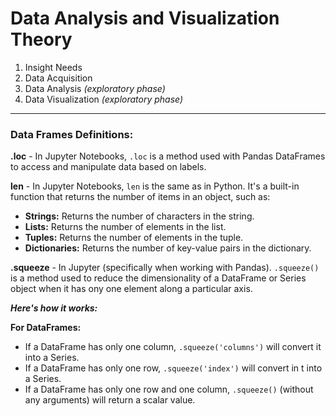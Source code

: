 # Data Analysis and Visualization Theory


1. Insight Needs
1. Data Acquisition
1. Data Analysis *(exploratory phase)*
1. Data Visualization *(exploratory phase)*


---

### Data Frames Definitions:
**.loc** - In Jupyter Notebooks, ```.loc``` is a method used with Pandas DataFrames to access and manipulate data based on labels.

**len** - In Jupyter Notebooks, ```len``` is the same as in Python. It's a built-in function that returns the number of items in an object, such as:
* **Strings:** Returns the number of characters in the string.
* **Lists:** Returns the number of elements in the list.
* **Tuples:** Returns the number of elements in the tuple.
* **Dictionaries:** Returns the number of key-value pairs in the dictionary.

**.squeeze** - In Jupyter (specifically when working with Pandas). ```.squeeze()``` is a method used to reduce the dimensionality of a DataFrame or Series object when it has ony one element along a particular axis.

***Here's how it works:***

**For DataFrames:**

* If a DataFrame has only one column, ```.squeeze('columns')``` will convert it into a Series.
* If a DataFrame has only one row, ```.squeeze('index')``` will convert in t into a Series.
* If a DataFrame has only one row and one column, ```.squeeze()``` (without any arguments) will return a scalar value.
